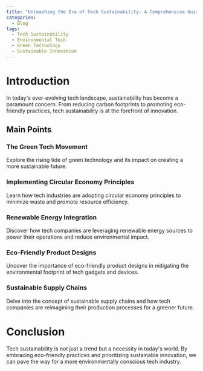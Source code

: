 ```yaml
---
title: "Unleashing the Era of Tech Sustainability: A Comprehensive Guide"
categories:
  - Blog
tags:
  - Tech Sustainability
  - Environmental Tech
  - Green Technology
  - Sustainable Innovation
---
```


# Introduction
In today's ever-evolving tech landscape, sustainability has become a paramount concern. From reducing carbon footprints to promoting eco-friendly practices, tech sustainability is at the forefront of innovation.

## Main Points
### The Green Tech Movement
Explore the rising tide of green technology and its impact on creating a more sustainable future.

### Implementing Circular Economy Principles
Learn how tech industries are adopting circular economy principles to minimize waste and promote resource efficiency.

### Renewable Energy Integration
Discover how tech companies are leveraging renewable energy sources to power their operations and reduce environmental impact.

### Eco-Friendly Product Designs
Uncover the importance of eco-friendly product designs in mitigating the environmental footprint of tech gadgets and devices.

### Sustainable Supply Chains
Delve into the concept of sustainable supply chains and how tech companies are reimagining their production processes for a greener future.

# Conclusion
Tech sustainability is not just a trend but a necessity in today's world. By embracing eco-friendly practices and prioritizing sustainable innovation, we can pave the way for a more environmentally conscious tech industry.
